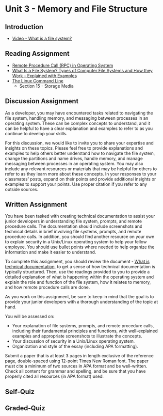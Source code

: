 # Unit 3 - Memory and File Structure

## Introduction

- [Video - What is a file system?](https://www.youtube.com/watch?v=Uro0GDMR2A8&t=90s)

## Reading Assignment

- [Remote Procedure Call (RPC) in Operating System](https://www.geeksforgeeks.org/remote-procedure-call-rpc-in-operating-system/)
- [What Is a File System? Types of Computer File Systems and How they Work - Explained with Examples](https://www.freecodecamp.org/news/file-systems-architecture-explained/)
- [The Linux Command Line](https://my.uopeople.edu/pluginfile.php/57436/mod_book/chapter/330385/TLCL-19.01.pdf)
  - Section 15 - Storage Media

## Discussion Assignment

As a developer, you may have encountered tasks related to navigating the file system, handling memory, and messaging between processes in an operating system. These can be complex concepts to understand, and it can be helpful to have a clear explanation and examples to refer to as you continue to develop your skills.

For this discussion, we would like to invite you to share your expertise and insights on these topics. Please feel free to provide explanations and examples to help others better understand how to navigate the file system, change the partitions and name drives, handle memory, and manage messaging between processes in an operating system. You may also include any relevant resources or materials that may be helpful for others to refer to as they learn more about these concepts.
In your responses to your classmates' posts, expand on their points and provide additional insights or examples to support your points. Use proper citation if you refer to any outside sources.

## Written Assignment

You have been tasked with creating technical documentation to assist your junior developers in understanding file system, prompts, and remote procedure calls. The documentation should include screenshots and technical details in brief involving file systems, prompts, and remote procedure calls. In addition, you should find another resource on your own to explain security in a Unix/Linux operating system to help your fellow employee. You should use bullet points where needed to help organize the information and make it easier to understand.

To complete this assignment, you should review the document - [What is technical documentation](https://www.indeed.com/career-advice/career-development/technical-documentation), to get a sense of how technical documentation is typically structured. Then, use the readings provided to you to provide a detailed explanation of what is happening within the operating system and explain the role and function of the file system, how it relates to memory, and how remote procedure calls are done.

As you work on this assignment, be sure to keep in mind that the goal is to provide your junior developers with a thorough understanding of the topic at hand.

You will be assessed on:
- Your explanation of file systems, prompts, and remote procedure calls, including their fundamental principles and functions, with well-explained examples and appropriate screenshots to illustrate the concepts.
- Your discussion of security in a Unix/Linux operating system.
- Organization and style of the essay (including APA formatting).

Submit a paper that is at least 3 pages in length exclusive of the reference page, double-spaced using 12-point Times New Roman font. The paper must cite a minimum of two sources in APA format and be well-written. Check all content for grammar and spelling, and be sure that you have properly cited all resources (in APA format) used.

## Self-Quiz

## Graded-Quiz